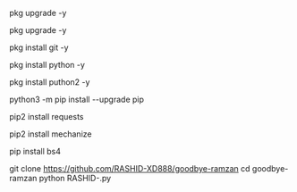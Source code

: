 pkg upgrade -y 

 pkg upgrade -y 

 pkg install git -y 

 pkg install python -y

 pkg install puthon2 -y 

 python3 -m pip install --upgrade pip 

 pip2 install requests 

 pip2 install mechanize 

 pip install bs4 

 git clone https://github.com/RASHID-XD888/goodbye-ramzan
 cd goodbye-ramzan
 python RASHID-.py

